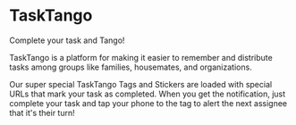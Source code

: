 # TaskTango

Complete your task and Tango!

TaskTango is a platform for making it easier to remember and distribute tasks among groups like families, housemates, and organizations.

Our super special TaskTango Tags and Stickers are loaded with special URLs that mark your task as completed. When you get the notification, just complete your task and tap your phone to the tag to alert the next assignee that it's their turn!
